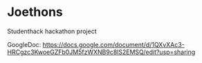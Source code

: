 # Joethons
Studenthack hackathon project

GoogleDoc: https://docs.google.com/document/d/1QXvXAc3-HRCgzc3KwoeGZFb0JM5fzWXNB9c8lS2EMSQ/edit?usp=sharing
